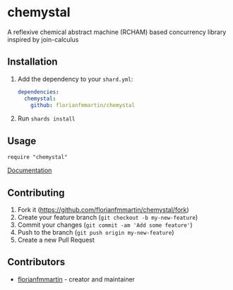 # chemystal

A reflexive chemical abstract machine (RCHAM) based concurrency library inspired by join-calculus

## Installation

1. Add the dependency to your `shard.yml`:

   ```yaml
   dependencies:
     chemystal:
       github: florianfmmartin/chemystal
   ```

2. Run `shards install`

## Usage

```crystal
require "chemystal"
```

[Documentation](https://florianfmmartin.github.io/chemystal)

## Contributing

1. Fork it (<https://github.com/florianfmmartin/chemystal/fork>)
2. Create your feature branch (`git checkout -b my-new-feature`)
3. Commit your changes (`git commit -am 'Add some feature'`)
4. Push to the branch (`git push origin my-new-feature`)
5. Create a new Pull Request

## Contributors

- [florianfmmartin](https://github.com/florianfmmartin) - creator and maintainer

